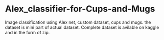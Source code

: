 # Alex_classifier-for-Cups-and-Mugs
Image classification using Alex net, custom dataset, cups and mugs.
the dataset is mini part of actual dataset. Complete dataset is avilable on kaggle and in the form of zip.
